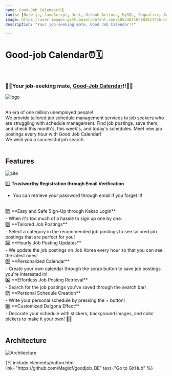 ```yaml
---
name: Good-Job Calendar⏰🗓
tools: [Node.js, JavaScript, Jest, Github Actions, MySQL, Sequalize, AWS RDS, Puppeteer]
image: https://user-images.githubusercontent.com/105336416/182617216-d4156ce3-f572-44d6-a335-5e7fd9183123.png
description: "Your job-seeking mate, Good Job Calendar!!"

---
```

# Good-job Calendar⏰🗓

<br>

### 🙆‍♀️Your job-seeking mate, <a href="https://goodjobcalendar.com/">Good-Job Calendar</a>!!🙆‍♂️
![logo](https://user-images.githubusercontent.com/105336416/182617216-d4156ce3-f572-44d6-a335-5e7fd9183123.png)

<br>
An era of one million unemployed people!
<br> We provide tailored job schedule management services to job seekers who are struggling with schedule management. Find job postings, save them, and check this month's, this week's, and today's schedules. Meet new job postings every hour with Good Job Calendar! <br>We wish you a successful job search.

<br>
<br>

##  **Features**


![site](https://user-images.githubusercontent.com/87584033/224378559-6c28ac80-df9d-4ba0-8d27-f13fcd137754.png)


1️⃣ **Trustworthy Registration through Email Verification**<br>
 - You can retrieve your password through email if you forget it!

<br>
2️⃣ **Easy and Safe Sign-Up through Kakao Login**<br>
 - When it's too much of a hassle to sign up one by one.

<br>
3️⃣ **Tailored Job Postings**<br>
 - Select a category in the recommended job postings to see tailored job postings that are perfect for you!

<br>
4️⃣ **Hourly Job Posting Updates**<br>
 - We update the job postings on Job Korea every hour so that you can see the latest ones!

<br>
5️⃣ **Personalized Calendar**<br>
 - Create your own calendar through the scrap button to save job postings you're interested in!

<br>
6️⃣ **Effortless Job Posting Retrieval**<br>
 - Search for the job postings you've saved through the search bar!

<br>
7️⃣ **Personal Schedule Creation**<br>
 - Write your personal schedule by pressing the + button!

<br>
8️⃣ **Customized Dalgona Effect**<br>
 - Decorate your schedule with stickers, background images, and color pickers to make it your own! 🎇🎇

<br>
<br>

## **Architecture**

![Architecture](https://user-images.githubusercontent.com/105336416/182626463-fd010fef-c8f9-4879-ba3b-f1dd66383850.png)


<p class="text-center">
{% include elements/button.html link="https://github.com/Magiof/goodjob_BE" text="Go to GitHub" %}
</p>
